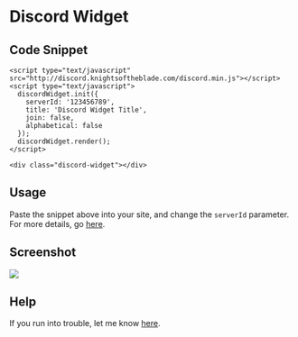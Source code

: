 # Discord Widget
## Code Snippet
    <script type="text/javascript" src="http://discord.knightsoftheblade.com/discord.min.js"></script>
    <script type="text/javascript">
      discordWidget.init({
        serverId: '123456789',
        title: 'Discord Widget Title',
        join: false,
        alphabetical: false
      });
      discordWidget.render();
    </script>

    <div class="discord-widget"></div>

## Usage
Paste the snippet above into your site, and change the `serverId` parameter.
For more details, go [here](http://discord.knightsoftheblade.com/).

## Screenshot
![](http://i.imgur.com/pF8wIR9.png)

## Help
If you run into trouble, let me know [here](https://github.com/RestingCoder/discord-widget/issues).
